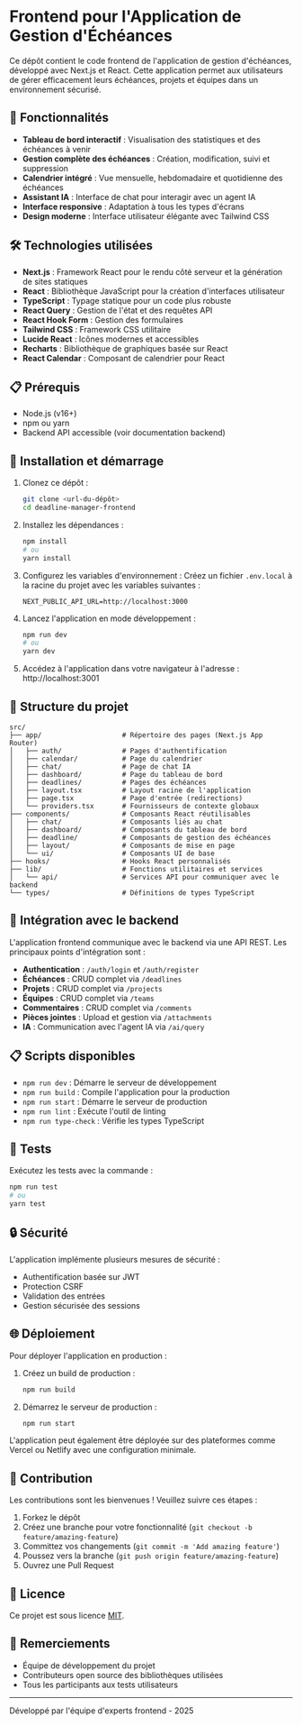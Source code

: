 # Frontend pour l'Application de Gestion d'Échéances

Ce dépôt contient le code frontend de l'application de gestion d'échéances, développé avec Next.js et React. Cette application permet aux utilisateurs de gérer efficacement leurs échéances, projets et équipes dans un environnement sécurisé.

## 🌟 Fonctionnalités

- **Tableau de bord interactif** : Visualisation des statistiques et des échéances à venir
- **Gestion complète des échéances** : Création, modification, suivi et suppression
- **Calendrier intégré** : Vue mensuelle, hebdomadaire et quotidienne des échéances
- **Assistant IA** : Interface de chat pour interagir avec un agent IA
- **Interface responsive** : Adaptation à tous les types d'écrans
- **Design moderne** : Interface utilisateur élégante avec Tailwind CSS

## 🛠️ Technologies utilisées

- **Next.js** : Framework React pour le rendu côté serveur et la génération de sites statiques
- **React** : Bibliothèque JavaScript pour la création d'interfaces utilisateur
- **TypeScript** : Typage statique pour un code plus robuste
- **React Query** : Gestion de l'état et des requêtes API
- **React Hook Form** : Gestion des formulaires
- **Tailwind CSS** : Framework CSS utilitaire
- **Lucide React** : Icônes modernes et accessibles
- **Recharts** : Bibliothèque de graphiques basée sur React
- **React Calendar** : Composant de calendrier pour React

## 📋 Prérequis

- Node.js (v16+)
- npm ou yarn
- Backend API accessible (voir documentation backend)

## 🚀 Installation et démarrage

1. Clonez ce dépôt :
   ```bash
   git clone <url-du-dépôt>
   cd deadline-manager-frontend
   ```

2. Installez les dépendances :
   ```bash
   npm install
   # ou
   yarn install
   ```

3. Configurez les variables d'environnement :
   Créez un fichier `.env.local` à la racine du projet avec les variables suivantes :
   ```
   NEXT_PUBLIC_API_URL=http://localhost:3000
   ```

4. Lancez l'application en mode développement :
   ```bash
   npm run dev
   # ou
   yarn dev
   ```

5. Accédez à l'application dans votre navigateur à l'adresse : http://localhost:3001

## 📁 Structure du projet

```
src/
├── app/                    # Répertoire des pages (Next.js App Router)
│   ├── auth/               # Pages d'authentification
│   ├── calendar/           # Page du calendrier
│   ├── chat/               # Page de chat IA
│   ├── dashboard/          # Page du tableau de bord
│   ├── deadlines/          # Pages des échéances
│   ├── layout.tsx          # Layout racine de l'application
│   ├── page.tsx            # Page d'entrée (redirections)
│   └── providers.tsx       # Fournisseurs de contexte globaux
├── components/             # Composants React réutilisables
│   ├── chat/               # Composants liés au chat
│   ├── dashboard/          # Composants du tableau de bord
│   ├── deadline/           # Composants de gestion des échéances
│   ├── layout/             # Composants de mise en page
│   └── ui/                 # Composants UI de base
├── hooks/                  # Hooks React personnalisés
├── lib/                    # Fonctions utilitaires et services
│   └── api/                # Services API pour communiquer avec le backend
└── types/                  # Définitions de types TypeScript
```

## 🔄 Intégration avec le backend

L'application frontend communique avec le backend via une API REST. Les principaux points d'intégration sont :

- **Authentication** : `/auth/login` et `/auth/register`
- **Échéances** : CRUD complet via `/deadlines`
- **Projets** : CRUD complet via `/projects`
- **Équipes** : CRUD complet via `/teams`
- **Commentaires** : CRUD complet via `/comments`
- **Pièces jointes** : Upload et gestion via `/attachments`
- **IA** : Communication avec l'agent IA via `/ai/query`

## 📋 Scripts disponibles

- `npm run dev` : Démarre le serveur de développement
- `npm run build` : Compile l'application pour la production
- `npm run start` : Démarre le serveur de production
- `npm run lint` : Exécute l'outil de linting
- `npm run type-check` : Vérifie les types TypeScript

## 🧪 Tests

Exécutez les tests avec la commande :
```bash
npm run test
# ou
yarn test
```

## 🔒 Sécurité

L'application implémente plusieurs mesures de sécurité :
- Authentification basée sur JWT
- Protection CSRF
- Validation des entrées
- Gestion sécurisée des sessions

## 🌐 Déploiement

Pour déployer l'application en production :

1. Créez un build de production :
   ```bash
   npm run build
   ```

2. Démarrez le serveur de production :
   ```bash
   npm run start
   ```

L'application peut également être déployée sur des plateformes comme Vercel ou Netlify avec une configuration minimale.

## 🤝 Contribution

Les contributions sont les bienvenues ! Veuillez suivre ces étapes :

1. Forkez le dépôt
2. Créez une branche pour votre fonctionnalité (`git checkout -b feature/amazing-feature`)
3. Committez vos changements (`git commit -m 'Add amazing feature'`)
4. Poussez vers la branche (`git push origin feature/amazing-feature`)
5. Ouvrez une Pull Request

## 📄 Licence

Ce projet est sous licence [MIT](LICENSE).

## 🙏 Remerciements

- Équipe de développement du projet
- Contributeurs open source des bibliothèques utilisées
- Tous les participants aux tests utilisateurs

---

Développé par l'équipe d'experts frontend - 2025